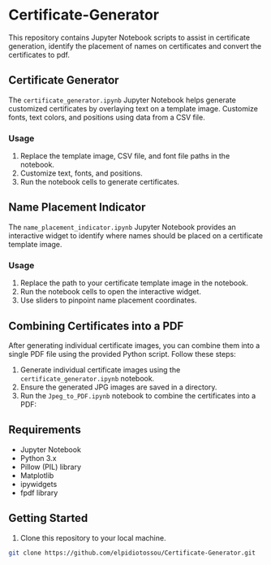 # Certificate-Generator

This repository contains Jupyter Notebook scripts to assist in certificate generation, identify the placement of names on certificates and convert the certificates to pdf.

## Certificate Generator

The `certificate_generator.ipynb` Jupyter Notebook helps generate customized certificates by overlaying text on a template image. Customize fonts, text colors, and positions using data from a CSV file.

### Usage

1. Replace the template image, CSV file, and font file paths in the notebook.
2. Customize text, fonts, and positions.
3. Run the notebook cells to generate certificates.

## Name Placement Indicator

The `name_placement_indicator.ipynb` Jupyter Notebook provides an interactive widget to identify where names should be placed on a certificate template image.

### Usage

1. Replace the path to your certificate template image in the notebook.
2. Run the notebook cells to open the interactive widget.
3. Use sliders to pinpoint name placement coordinates.

## Combining Certificates into a PDF

After generating individual certificate images, you can combine them into a single PDF file using the provided Python script. Follow these steps:

1. Generate individual certificate images using the `certificate_generator.ipynb` notebook.
2. Ensure the generated JPG images are saved in a directory.
3. Run the `Jpeg_to_PDF.ipynb` notebook to combine the certificates into a PDF:

## Requirements

- Jupyter Notebook
- Python 3.x
- Pillow (PIL) library
- Matplotlib
- ipywidgets
- fpdf library

## Getting Started

1. Clone this repository to your local machine.

```bash
git clone https://github.com/elpidiotossou/Certificate-Generator.git

